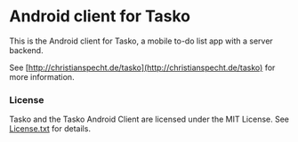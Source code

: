 # Android client for Tasko

This is the Android client for Tasko, a mobile to-do list app with a server backend.

See [http://christianspecht.de/tasko](http://christianspecht.de/tasko) for more information.


### License

Tasko and the Tasko Android Client are licensed under the MIT License. See [License.txt](https://bitbucket.org/christianspecht/tasko-androidclient/raw/tip/License.txt) for details.